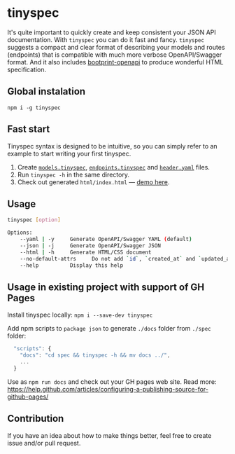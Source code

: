 # tinyspec
It's quite important to quickly create and keep consistent your JSON API documentation. With `tinyspec` you can do it fast and fancy.
`tinyspec` suggests a compact and clear format of describing your models and routes (endpoints) that is compatible with much more verbose OpenAPI/Swagger format.
And it also includes [bootprint-openapi](https://github.com/bootprint/bootprint-openapi) to produce wonderful HTML specification.

## Global instalation
`npm i -g tinyspec`

## Fast start
Tinyspec syntax is designed to be intuitive, so you can simply refer to an example to start writing your first tinyspec.

1. Create [`models.tinyspec`](docs/models.tinyspec), [`endpoints.tinyspec`](docs/endpoints.tinyspec) and [`header.yaml`](docs/header.yaml) files.
2. Run `tinyspec -h` in the same directory.
3. Check out generated `html/index.html` — [demo here](https://ajaxy.github.io/tinyspec/html).

## Usage
```bash
tinyspec [option]

Options:
    --yaml | -y     Generate OpenAPI/Swagger YAML (default)
    --json | -j     Generate OpenAPI/Swagger JSON
    --html | -h     Generate HTML/CSS document
    --no-default-attrs     Do not add `id`, `created_at` and `updated_at` to all models
    --help          Display this help
```

## Usage in existing project with support of GH Pages
Install tinyspec locally: `npm i --save-dev tinyspec`

Add npm scripts to `package json` to generate `./docs` folder from `./spec` folder:
```js
  "scripts": {
    "docs": "cd spec && tinyspec -h && mv docs ../",
    ...
  }
```
Use as `npm run docs` and check out your GH pages web site.
Read more: https://help.github.com/articles/configuring-a-publishing-source-for-github-pages/


## Contribution
If you have an idea about how to make things better, feel free to create issue and/or pull request.
